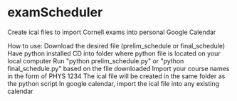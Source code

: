 # examScheduler
Create ical files to import Cornell exams into personal Google Calendar

How to use:
Download the desired file (prelim_schedule or final_schedule)
Have python installed
CD into folder where python file is located on your local computer
Run "python prelim_schedule.py" or "python final_schedule.py" based on the file downloaded
Import your course names in the form of PHYS 1234
The ical file will be created in the same folder as the python script
In google calendar, import the ical file into any existing calendar
